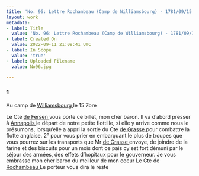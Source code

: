 ```yaml
---
title: 'No. 96: Lettre Rochambeau (Camp de Williamsbourg) - 1781/09/15'
layout: work
metadata:
- label: Title
  value: 'No. 96: Lettre Rochambeau (Camp de Williamsbourg) - 1781/09/15'
- label: Created On
  value: 2022-09-11 21:09:41 UTC
- label: In Scope
  value: 'true'
- label: Uploaded Filename
  value: No96.jpg

---
```

<div class="pages">
<div id="page-32541566">
<h3><a name="page-32541566">1</a></h3>
<div class="page-content">
<p>Au camp de <a href="../subjects/32163317" title=" Williamsburg, Virginia"> Williamsbourg </a> le 15 7bre</p>
<p>Le Cte <a href="../subjects/32163330" title="Hans Axel von Fersen; 1755-1810"> de Fersen </a> vous porte ce billet, mon cher<span class="line-break"> </span>baron. Il va d’abord presser à <a href="../subjects/32162859" title=" Annapolis, Maryland"> Annapolis </a> le<span class="line-break"> </span>départ de notre petite flottille, si elle y arrive<span class="line-break"> </span>comme nous le présumons, lorsqu’elle a appri <span class="line-break"> </span>la sortie du Cte <a href="../subjects/32162948" title="François Joseph Paul de Grasse; 1722-1788"> de Grasse </a> pour combattre la <span class="line-break"> </span>flotte anglaise. 2° pour vous prier en <span class="line-break"> </span>embarquant le plus de troupes que vous <span class="line-break"> </span>pourrez sur les transports que Mr <a href="../subjects/32162948" title="François Joseph Paul de Grasse; 1722-1788"> de Grasse </a> <span class="line-break"> </span>envoye, de joindre de la farine et des <span class="line-break"> </span>biscuits pour un mois dont ce pais cy est <span class="line-break"> </span>fort démuni par le séjour des armées, des effets<span class="line-break"> </span>d’hopitaux pour le gouverneur. Je vous <span class="line-break"> </span>embrasse mon cher baron du meilleur de <span class="line-break"> </span>mon coeur Le Cte de <a href="../subjects/32166229" title="Jean-Baptiste Donatien de Vimeur de Rochambeau; 1725-1807"> Rochambeau </a> <span class="line-break"> </span>Le porteur vous dira le reste <span class="line-break"> </span></p>
</div>
</div>
<br />
</div>
